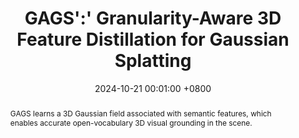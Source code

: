 ---
title:          GAGS':' Granularity-Aware 3D Feature Distillation for Gaussian Splatting
date:           2024-10-21 00:01:00 +0800
selected:       true
pub:            "arXiv"
pub_last:       ' <span class="badge-understand"> 3D Open-vocabulary Understanding </span> ' 
pub_date:       "2024"
abstract: >-
  GAGS learns a 3D Gaussian field associated with semantic features, which enables accurate open-vocabulary 3D visual grounding in the scene.
  
cover_video:          assets/images/covers/gags.mp4
authors:
  - Yuning Pang*
  - Haiping Wang* 
  - Yuan Liu†
  - Chenglu Wen
  - Zhen Dong†
  - Bisheng Yang
links:
  Paper: https://arxiv.org/abs/2412.13654
  Code: https://github.com/WHU-USI3DV/GAGS
  Project Page: https://pz0826.github.io/GAGS-Webpage/
---